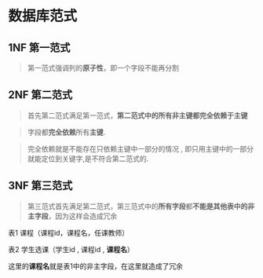 # 数据库范式



## 1NF 第一范式

> 第一范式强调列的**原子性**，即一个字段不能再分割

 

## 2NF 第二范式

> 首先第二范式满足第一范式，**第二范式中的所有非主键都完全依赖于主键**

>  字段都**完全依赖**所有**主键**.

> 完全依赖就是不能存在只依赖主键中一部分的情况 , 即只用主键中的一部分就能定位到关键字,是不符合第二范式的.

## 3NF 第三范式

> 第三范式首先满足第二范式，第三范式中的**所有字段**都**不能是其他表中的非主字段**，因为这样会造成冗余

表1 课程（课程id，课程名，任课教师）

表2 学生选课（学生id , 课程id , **课程名**）

这里的**课程名**就是表1中的非主字段，在这里就造成了冗余

